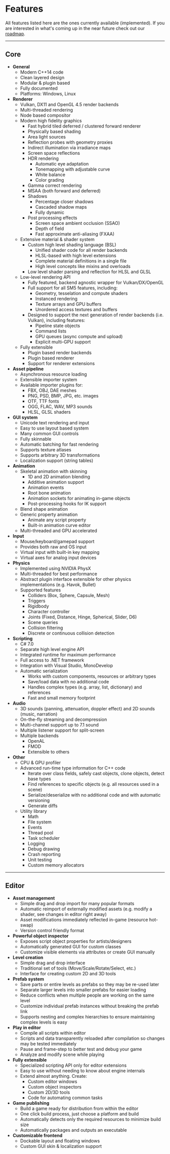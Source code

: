 # Features

All features listed here are the ones currently available (implemented). If you are interested in what's coming up in the near future check out our [roadmap](roadmap.md).
  
---------------------------------------------------  
  
## Core
* __General__
  * Modern C++14 code
  * Clean layered design
  * Modular & plugin based
  * Fully documented
  * Platforms: Windows, Linux
* __Renderer__
  * Vulkan, DX11 and OpenGL 4.5 render backends
  * Multi-threaded rendering
  * Node based compositor
  * Modern high fidelity graphics
    * Fast hybrid tiled deferred / clustered forward renderer
    * Physically based shading
    * Area light sources
    * Reflection probes with geometry proxies
    * Indirect illumination via irradiance maps
    * Screen space reflections
    * HDR rendering
	  * Automatic eye adaptation
	  * Tonemapping with adjustable curve
	  * White balance
	  * Color grading
    * Gamma correct rendering	
    * MSAA (both forward and deferred)
    * Shadows
      * Percentage closer shadows
      * Cascaded shadow maps
      * Fully dynamic
    * Post processing effects
	  * Screen space ambient occlusion (SSAO)
	  * Depth of field
	  * Fast approximate anti-aliasing (FXAA)
  * Extensive material & shader system
    * Custom high level shading language (BSL)
	  * Unified shader code for all render backends
	  * HLSL-based with high level extensions
	  * Complete material definitions in a single file
	  * High level concepts like mixins and overloads
    * Low level shader parsing and reflection for HLSL and GLSL
  * Low-level rendering API
	* Fully featured, backend agnostic wrapper for Vulkan/DX/OpenGL
	* Full support for all SM5 features, including:
	   * Geometry, tesselation and compute shaders
	   * Instanced rendering
	   * Texture arrays and GPU buffers
	   * Unordered access textures and buffers
	* Designed to support the next generation of render backends (i.e. Vulkan), including features:
	   * Pipeline state objects
	   * Command lists
	   * GPU queues (async compute and upload)
	   * Explicit multi-GPU support
  * Fully extensible
    * Plugin based render backends
	* Plugin based renderer
	* Support for renderer extensions
* __Asset pipeline__
  * Asynchronous resource loading
  * Extensible importer system
  * Available importer plugins for:
    * FBX, OBJ, DAE meshes
    * PNG, PSD, BMP, JPG, etc. images
    * OTF, TTF fonts
	* OGG, FLAC, WAV, MP3 sounds
    * HLSL, GLSL shaders
* __GUI system__
  * Unicode text rendering and input
  * Easy to use layout based system
  * Many common GUI controls
  * Fully skinnable
  * Automatic batching for fast rendering
  * Supports texture atlases
  * Supports arbitrary 3D transformations
  * Localization support (string tables)
* __Animation__
  * Skeletal animation with skinning
    * 1D and 2D animation blending
    * Additive animation support
    * Animation events
    * Root bone animation
    * Animation sockets for animating in-game objects
    * Post-processing hooks for IK support
  * Blend shape animation
  * Generic property animation
    * Animate any script property
    * Built-in animation curve editor
  * Multi-threaded and GPU accelerated
* __Input__
  * Mouse/keyboard/gamepad support
  * Provides both raw and OS input
  * Virtual input with built-in key mapping
  * Virtual axes for analog input devices
* __Physics__
  * Implemented using NVIDIA PhysX
  * Multi-threaded for best performance
  * Abstract plugin interface extensible for other physics implementations (e.g. Havok, Bullet)
  * Supported features
    * Colliders (Box, Sphere, Capsule, Mesh)
    * Triggers
    * Rigidbody
    * Character controller
    * Joints (Fixed, Distance, Hinge, Spherical, Slider, D6)
	* Scene queries
	* Collision filtering
	* Discrete or continuous collision detection
* __Scripting__
  * C# 7.0
  * Separate high level engine API
  * Integrated runtime for maximum performance
  * Full access to .NET framework
  * Integration with Visual Studio, MonoDevelop
  * Automatic serialization
	* Works with custom components, resources or arbitrary types
	* Save/load data with no additional code
	* Handles complex types (e.g. array, list, dictionary) and references
	* Fast and small memory footprint
* __Audio__
  * 3D sounds (panning, attenuation, doppler effect) and 2D sounds (music, narration)
  * On-the-fly streaming and decompression
  * Multi-channel support up to 7.1 sound
  * Multiple listener support for split-screen
  * Multiple backends
    * OpenAL
	* FMOD
	* Extensible to others
* __Other__
  * CPU & GPU profiler
  * Advanced run-time type information for C++ code
    * Iterate over class fields, safely cast objects, clone objects, detect base types
	* Find references to specific objects (e.g. all resources used in a scene)
	* Serialize/deserialize with no additional code and with automatic versioning
	* Generate diffs
  * Utility library
    * Math
	* File system
    * Events
	* Thread pool
    * Task scheduler
    * Logging
	* Debug drawing
	* Crash reporting
	* Unit testing
	* Custom memory allocators

---------------------------------------------------	
	
## Editor
* __Asset management__
  * Simple drag and drop import for many popular formats
  * Automatic reimport of externally modified assets (e.g. modify a shader, see changes in editor right away)
  * Asset modifications immediately reflected in-game (resource hot-swap)
  * Version control friendly format
* __Powerful object inspector__
  * Exposes script object properties for artists/designers
  * Automatically generated GUI for custom classes
  * Customize visible elements via attributes or create GUI manually
* __Level creation__
  * Simple drag and drop interface
  * Traditional set of tools (Move/Scale/Rotate/Select, etc.)
  * Interface for creating custom 2D and 3D tools
* __Prefab system__
  * Save parts or entire levels as prefabs so they may be re-used later
  * Separate larger levels into smaller prefabs for easier loading
  * Reduce conflicts when multiple people are working on the same level
  * Customize individual prefab instances without breaking the prefab link
  * Supports nesting and complex hierarchies to ensure maintaining complex levels is easy
* __Play in editor__
  * Compile all scripts within editor
  * Scripts and data transparently reloaded after compilation so changes may be tested immediately
  * Pause and frame-step to better test and debug your game
  * Analyze and modify scene while playing
* __Fully extensible__
  * Specialized scripting API only for editor extensions
  * Easy to use without needing to know about engine internals
  * Extend almost anything. Create:
	* Custom editor windows
	* Custom object inspectors
	* Custom 2D/3D tools
	* Code for automating common tasks
* __Game publishing__
  * Build a game ready for distribution from within the editor
  * One click build process, just choose a platform and build
  * Automatically detects only the required resources to minimize build size
  * Automatically packages and outputs an executable
* __Customizable frontend__
  * Dockable layout and floating windows
  * Custom GUI skin & localization support
